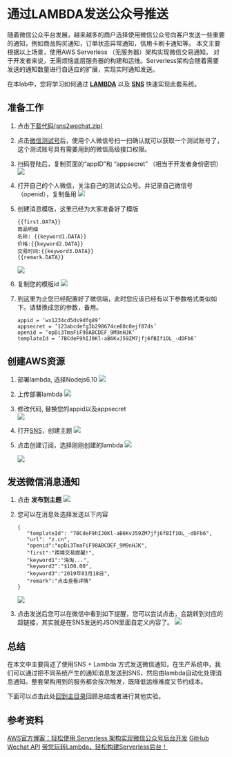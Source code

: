 # 通过LAMBDA发送公众号推送

随着微信公众平台发展，越来越多的商户选择使用微信公众号向客户发送一些重要的通知，例如商品购买通知，订单状态异常通知，信用卡刷卡通知等。
本文主要根据以上场景，使用AWS Serverless （无服务器）架构实现微信交易通知。
对于开发者来说，无需烦恼底层服务器的构建和运维。Serverless架构会随着需要发送的通知数量进行自适应的扩展，实现实时通知发送。

在本lab中，您将学习如何通过 [**LAMBDA**](https://www.amazonaws.cn/lambda/) 以及 [**SNS**](https://www.amazonaws.cn/sns/?nc2=h_l3_ms) 快速实现此套系统。

## 准备工作

1. 点击[下载代码(sns2wechat.zip)](code/sns2wechat.zip)
1. 点击[微信测试号](https://mp.weixin.qq.com/debug/cgi-bin/sandbox?t=sandbox/login)后，使用个人微信号扫一扫确认就可以获取一个测试账号了，这个测试账号具有需要用到的微信高级接口权限。
1. 扫码登陆后，复制页面的“appID”和 “appsecret” （相当于开发者身份密钥）
   ![](img/lab4-wechat-ID.png)
1. 打开自己的个人微信，关注自己的测试公众号。并记录自己微信号（openid），复制备用
   ![](img/lab4-check-wechat-number.png)
1. 创建消息模版，这里已经为大家准备好了模版
   ```
   {{first.DATA}} 
   商品明细 
   名称: {{keyword1.DATA}} 
   价格:{{keyword2.DATA}}  
   交易时间:{{keyword3.DATA}} 
   {{remark.DATA}}
   ```
   ![](img/lab4-create-template.png)
   
1. 复制您的模版id
   ![](img/lab4-template-id.png)
   
1. 到这里为止您已经配置好了微信端，此时您应该已经有以下参数格式类似如下。请替换成您的参数，备用。
   ```
   appid = ‘wx1234cd5ds9dfg89’
   appsecret = ‘123abcdefg3b298674ce60c0ejf87ds’
   openid = ‘opDi3TmaFiF98ABCDEF_9M9nHJK’
   templateId = ‘7BCdeF9hIJ0Kl-aB6KvJ59ZM7jfj6fBIf1OL_-dDFb6’
   ```
   
## 创建AWS资源   
1. 部署lambda, 选择Nodejs6.10
   ![](img/lab4-choose-language.png)
   
1. 上传部署lambda
   ![](img/lab4-upload-code.png)
   
1. 修改代码, 替换您的appid以及appsecret   
   ![](img/lab4-replace-appid.png)

1. 打开[SNS](https://console.amazonaws.cn/sns/v2/home?region=cn-north-1#/home)，创建主题
   ![](img/lab4-create-SNS-topic.png)

1. 点击创建订阅，选择刚刚创建的lambda
   ![](img/lab4-create-subscription.png)

   ![](img/lab4-choose-lambda-as-subscription.png)

## 发送微信消息通知   
1. 点击 **发布到主题**
   ![](img/lab4-publish-to-topic.png)

1. 您可以在消息处选择发送以下内容
   ```
   {
      "templateId": "7BCdeF9hIJ0Kl-aB6KvJ59ZM7jfj6fBIf1OL_-dDFb6", 
      "url": "z.cn",
      "openid":"opDi3TmaFiF98ABCDEF_9M9nHJK",
      "first":"跨境交易提醒!",
      "keyword1":"海淘...",
      "keyword2":"$100.00",
      "keyword3":"2019年03月18日",
      "remark":"点击查看详情"
   }
   ```
   ![](img/lab4-SNS-message.png)
   
1. 点击发送后您可以在微信中看到如下提醒，您可以尝试点击，会跳转到对应的超链接，其实就是在SNS发送的JSON里面自定义内容了。
   ![](img/lab4-wechat-notification.png)


## 总结
在本文中主要简述了使用SNS + Lambda 方式发送微信通知，在生产系统中，我们可以通过把不同系统产生的通知消息发送到SNS，然后由lambda自动化处理消息通知。整套架构用到的服务都会按次触发，既降低运维难度又节约成本。

下面可以点击此处[回到主目录](README.md)回顾总结或者进行其他实验。

## 参考资料
[AWS官方博客：轻松使用 Serverless 架构实现微信公众号后台开发](https://aws.amazon.com/cn/blogs/china/easytouse-serverless-wechat-official-account-development/)
[GitHub Wechat API](https://github.com/node-webot/wechat-api)
[带您玩转Lambda，轻松构建Serverless后台！](https://aws.amazon.com/cn/blogs/china/lambda-serverless/)